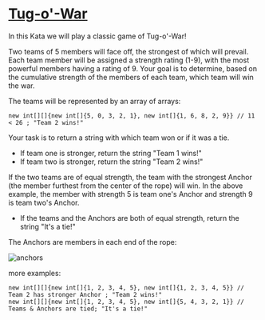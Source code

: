 # [Tug-o'-War](https://www.codewars.com/kata/tug-o-war "https://www.codewars.com/kata/547fb94931cce5f5de00024f")

In this Kata we will play a classic game of Tug-o'-War!

Two teams of 5 members will face off, the strongest of which will prevail.  Each team member will be assigned a strength rating (1-9), with the most powerful members having a rating of 9.  Your goal is to determine, based on the cumulative strength of the members of each team, which team will win the war.   

The teams will be represented by an array of arrays:

```
new int[][]{new int[]{5, 0, 3, 2, 1}, new int[]{1, 6, 8, 2, 9}} // 11 < 26 ; "Team 2 wins!"
```

Your task is to return a string with which team won or if it was a tie.

 - If team one is stronger, return the string "Team 1 wins!"
 - If team two is stronger, return the string "Team 2 wins!"

If the two teams are of equal strength, the team with the strongest Anchor (the member furthest from the center of the rope) will win.  In the above example, the member with strength 5 is team one's Anchor and strength 9 is team two's Anchor.

 - If the teams and the Anchors are both of equal strength, return the string "It's a tie!" 

The Anchors are members in each end of the rope:

![anchors](http://i.imgur.com/w3MJF2V.jpg?1)

more examples:

```
new int[][]{new int[]{1, 2, 3, 4, 5}, new int[]{1, 2, 3, 4, 5}} // Team 2 has stronger Anchor ; "Team 2 wins!"
new int[][]{new int[]{1, 2, 3, 4, 5}, new int[]{5, 4, 3, 2, 1}} // Teams & Anchors are tied; "It's a tie!"
```